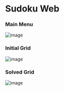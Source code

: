 # Sudoku Web
### Main Menu
![image](https://user-images.githubusercontent.com/64100540/185795173-4219031e-0357-49d2-ab1c-50f820538838.png)

### Initial Grid
![image](https://user-images.githubusercontent.com/64100540/185804972-56cdd3e9-146f-4fae-8125-65e4ac172aeb.png)


### Solved Grid
![image](https://user-images.githubusercontent.com/64100540/185796392-40aed888-b13a-4f9e-9ba1-27a5f7b5c442.png)




